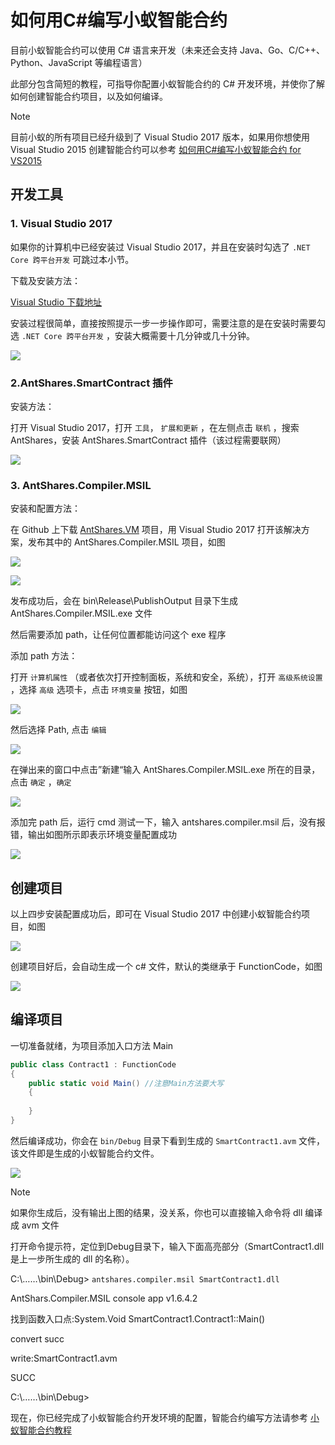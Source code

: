 # 如何用C#编写小蚁智能合约

目前小蚁智能合约可以使用 C# 语言来开发（未来还会支持 Java、Go、C/C++、Python、JavaScript 等编程语言）

此部分包含简短的教程，可指导你配置小蚁智能合约的 C# 开发环境，并使你了解如何创建智能合约项目，以及如何编译。 

   > [!Note]
   > 目前小蚁的所有项目已经升级到了 Visual Studio 2017 版本，如果用你想使用 Visual Studio 2015 创建智能合约可以参考 [如何用C#编写小蚁智能合约 for VS2015](getting-started-2015.md)

## 开发工具

### 1. Visual Studio 2017

如果你的计算机中已经安装过 Visual Studio 2017，并且在安装时勾选了 `.NET Core 跨平台开发` 可跳过本小节。

下载及安装方法：

[Visual Studio 下载地址](https://www.visualstudio.com)

安装过程很简单，直接按照提示一步一步操作即可，需要注意的是在安装时需要勾选 `.NET Core 跨平台开发` ，安装大概需要十几分钟或几十分钟。

![](http://docs.antshares.org/images/2017-06-02_18-18-13.jpg) 

### 2.AntShares.SmartContract 插件

安装方法：

打开 Visual Studio 2017，打开 `工具`， `扩展和更新` ，在左侧点击 `联机` ，搜索 AntShares，安装 AntShares.SmartContract 插件（该过程需要联网）

![](http://docs.antshares.org/images/2017-06-02_18-28-37.jpg)

### 3. AntShares.Compiler.MSIL

安装和配置方法：

在 Github 上下载 [AntShares.VM](https://github.com/AntShares/AntShares.VM) 项目，用 Visual Studio 2017 打开该解决方案，发布其中的 AntShares.Compiler.MSIL 项目，如图

![](http://docs.antshares.org/images/2017-06-02_18-21-53.jpg)

![](http://docs.antshares.org/images/2017-06-02_18-37-44.jpg)

发布成功后，会在 bin\Release\PublishOutput 目录下生成 AntShares.Compiler.MSIL.exe 文件

然后需要添加 path，让任何位置都能访问这个 exe 程序

添加 path 方法：

打开 `计算机属性` （或者依次打开控制面板，系统和安全，系统），打开 `高级系统设置` ，选择 `高级` 选项卡，点击 `环境变量` 按钮，如图

![](http://docs.antshares.org/images/2017-05-10_18-37-05.jpg)


然后选择 Path, 点击 `编辑` 

   ![](http://docs.antshares.org/images/2017-05-10_18-46-05.jpg)

在弹出来的窗口中点击”新建“输入 AntShares.Compiler.MSIL.exe 所在的目录，点击 `确定` ，`确定` 

   ![](http://docs.antshares.org/images/2017-05-10_18-48-11.jpg)

添加完 path 后，运行 cmd 测试一下，输入 antshares.compiler.msil 后，没有报错，输出如图所示即表示环境变量配置成功

   ![](http://docs.antshares.org/images/2017-05-10_18-52-10.jpg)

## 创建项目

以上四步安装配置成功后，即可在 Visual Studio 2017 中创建小蚁智能合约项目，如图

![](http://docs.antshares.org/images/2017-05-10_16-08-48.jpg)

创建项目好后，会自动生成一个 c# 文件，默认的类继承于 FunctionCode，如图 

![](http://docs.antshares.org/images/2017-05-10_16-25-09.jpg)

## 编译项目

一切准备就绪，为项目添加入口方法 Main

```c#
public class Contract1 : FunctionCode
{
    public static void Main() //注意Main方法要大写
    {
        
    }
}
```

然后编译成功，你会在 `bin/Debug` 目录下看到生成的 `SmartContract1.avm` 文件，该文件即是生成的小蚁智能合约文件。

![](http://docs.antshares.org/images/2017-05-11_13-21-21.jpg)

   > [!Note]
   > 如果你生成后，没有输出上图的结果，没关系，你也可以直接输入命令将 dll 编译成 avm 文件
   >
   > 打开命令提示符，定位到Debug目录下，输入下面高亮部分（SmartContract1.dll 是上一步所生成的 dll 的名称）。
   >
   > C:\……\bin\Debug> `antshares.compiler.msil SmartContract1.dll`
   >
   > AntShars.Compiler.MSIL console app  v1.6.4.2
   >
   > 找到函数入口点:System.Void SmartContract1.Contract1::Main()
   >
   > convert succ
   >
   > write:SmartContract1.avm
   >
   > SUCC
   >
   > C:\……\bin\Debug>

现在，你已经完成了小蚁智能合约开发环境的配置，智能合约编写方法请参考 [小蚁智能合约教程](tutorial.md)

